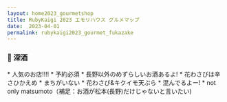 ```yaml
---
layout: home2023_gourmetshop
title: RubyKaigi 2023 エモリハウス グルメマップ
date:  2023-04-01
permalink: rubykaigi2023_gourmet_fukazake
---
```

<h3 id="fukazake">🍶 深酒</h3>
* 人気のお店!!!!
* 予約必須
* 長野以外のめずらしいお酒あるよ!
* 花わさびは辛さひかえめ
* まちがいない
* 花わさび&キクイモ天ぷら
* 混んでるよー!
* not only matsumoto（補足：お酒が松本(長野)だけじゃないと言いたい)

